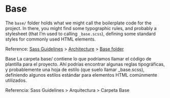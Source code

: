 # Base

The `base/` folder holds what we might call the boilerplate code for the project. In there, you might find some typographic rules, and probably a stylesheet (that I’m used to calling `_base.scss`), defining some standard styles for commonly used HTML elements.

Reference: [Sass Guidelines](https://sass-guidelin.es/) > [Architecture](https://sass-guidelin.es/#architecture) > [Base folder](https://sass-guidelin.es/#base-folder)


Base
La carpeta base/ contiene lo que podríamos llamar el código de plantilla para el proyecto. Ahí podrías encontrar algunas reglas tipográficas, y probablemente una hoja de estilo (que suelo llamar _base.scss), definiendo algunos estilos estándar para elementos HTML comúnmente utilizados.

Referencia: Sass Guidelines > Arquitectura > Carpeta Base
